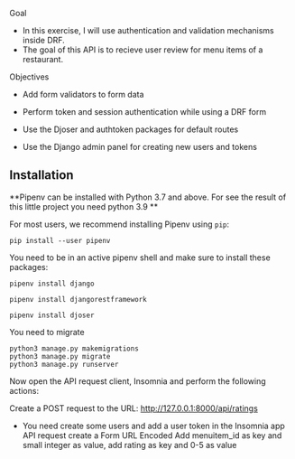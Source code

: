 Goal 
- In this exercise, I will use authentication and validation mechanisms inside DRF.
- The goal of this API is to recieve user review for menu items of a restaurant.

Objectives

- Add form validators to form data        

- Perform token and session authentication while using a DRF form      

- Use the Djoser and authtoken packages for default routes

- Use the Django admin panel for creating new users and tokens

Installation
------------

**Pipenv can be installed with Python 3.7 and above. For see the result of this little project you need python 3.9 **

For most users, we recommend installing Pipenv using `pip`:

    pip install --user pipenv

You need to be in an active pipenv shell and make sure to install these packages:

    pipenv install django

    pipenv install djangorestframework

    pipenv install djoser

You need to migrate

    python3 manage.py makemigrations
    python3 manage.py migrate
    python3 manage.py runserver

Now open the API request client, Insomnia and perform the following actions:

Create a POST request to the URL: http://127.0.0.1:8000/api/ratings
 - You need create some users and add a user token in the Insomnia app API request create a Form URL Encoded
   Add menuitem_id as key and small integer as value, add rating as key and 0-5 as value

